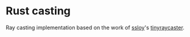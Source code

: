 # Rust casting

Ray casting implementation based on the work of [ssloy](https://github.com/ssloy)'s [tinyraycaster](https://github.com/ssloy/tinyraycaster).
